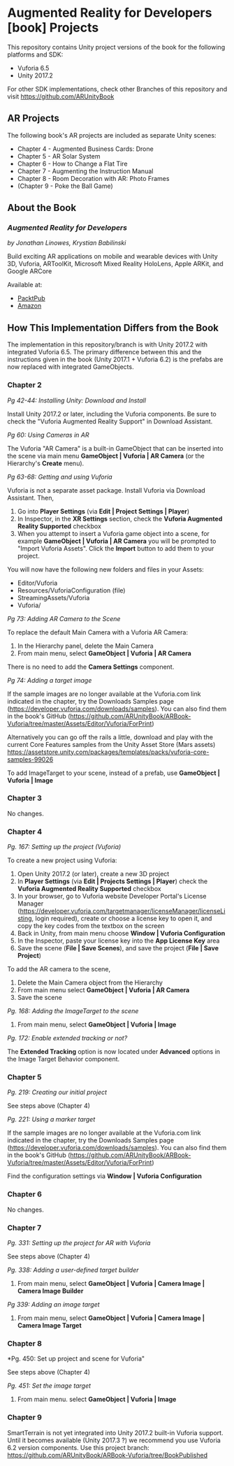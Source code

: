 # Augmented Reality for Developers [book] Projects

This repository contains Unity project versions of the book for the following platforms and SDK:

* Vuforia 6.5
* Unity 2017.2

For other SDK implementations, check other Branches of this repository and visit https://github.com/ARUnityBook

## AR Projects

The following book's AR projects are included as separate Unity scenes:

* Chapter 4 - Augmented Business Cards: Drone
* Chapter 5 - AR Solar System
* Chapter 6 - How to Change a Flat Tire
* Chapter 7 - Augmenting the Instruction Manual
* Chapter 8 - Room Decoration with AR: Photo Frames
* (Chapter 9 - Poke the Ball Game)


## About the Book

### *Augmented Reality for Developers*
*by Jonathan Linowes, Krystian Babilinski*

Build exciting AR applications on mobile and wearable devices with Unity 3D, Vuforia, ARToolKit, Microsoft Mixed Reality HoloLens, Apple ARKit, and Google ARCore



Available at:

* [PacktPub](https://www.packtpub.com/web-development/augmented-reality-developers)
* [Amazon](https://www.amazon.com/Augmented-Reality-Developers-Jonathan-Linowes/dp/1787286436)

## How This Implementation Differs from the Book

The implementation in this repository/branch is with Unity 2017.2 with integrated Vuforia 6.5. The primary difference between this and the instructions given in the book (Unity 2017.1 + Vuforia 6.2) is the prefabs are now replaced with integrated GameObjects.

### Chapter 2

*Pg 42-44: Installing Unity: Download and Install*

Install Unity 2017.2 or later, including the Vuforia components. Be sure to check the "Vuforia Augmented Reality Support" in Download Assistant.

*Pg 60: Using Cameras in AR* 

The Vuforia "AR Camera" is a built-in GameObject that can be inserted into the scene via main menu **GameObject | Vuforia | AR Camera** (or the Hierarchy's **Create** menu).

*Pg 63-68: Getting and using Vuforia*

Vuforia is not a separate asset package. Install Vuforia via Download Assistant. Then, 

1. Go into **Player Settings** (via **Edit | Project Settings | Player**)
2. In Inspector, in the **XR Settings** section, check the **Vuforia Augmented Reality Supported** checkbox
3. When you attempt to insert a Vuforia game object into a scene, for example **GameObject | Vuforia | AR Camera** you will be prompted to "Import Vuforia Assets". Click the **Import** button to add them to your project.

You will now have the following new folders and files in your Assets:

* Editor/Vuforia
* Resources/VuforiaConfiguration (file)
* StreamingAssets/Vuforia
* Vuforia/

*Pg 73: Adding AR Camera to the Scene* 

To replace the default Main Camera with a Vuforia AR Camera:

1. In the Hierarchy panel, delete the Main Camera
2. From main menu, select **GameObject | Vuforia | AR Camera**

There is no need to add the **Camera Settings** component.

*Pg 74: Adding a target image*

If the sample images are no longer available at the Vuforia.com link indicated in the chapter, try the Downloads Samples page (https://developer.vuforia.com/downloads/samples). You can also find them in the book's GitHub (https://github.com/ARUnityBook/ARBook-Vuforia/tree/master/Assets/Editor/Vuforia/ForPrint)

Alternatively you can go off the rails a little, download and play with the current Core Features samples from the Unity Asset Store (Mars assets)
https://assetstore.unity.com/packages/templates/packs/vuforia-core-samples-99026

To add ImageTarget to your scene, instead of a prefab, use **GameObject | Vuforia | Image**

### Chapter 3

No changes.

### Chapter 4

*Pg. 167: Setting up the project (Vuforia)*

To create a new project using Vuforia:

1. Open Unity 2017.2 (or later), create a new 3D project
2. In **Player Settings** (via **Edit | Projects Settings | Player**) check the **Vuforia Augmented Reality Supported** checkbox
3. In your browser, go to Vuforia website Developer Portal's License Manager (https://developer.vuforia.com/targetmanager/licenseManager/licenseListing, login required), create or choose a license key to open it, and copy the key codes from the textbox on the screen
4. Back in Unity, from main menu choose **Window | Vuforia Configuration** 
5. In the Inspector, paste your license key into the **App License Key** area
6. Save the scene (**File | Save Scenes**), and save the project (**File | Save Project**)

To add the AR camera to the scene,

1. Delete the Main Camera object from the Hierarchy
2. From main menu select **GameObject | Vuforia | AR Camera**
3. Save the scene

*Pg. 168: Adding the ImageTarget to the scene*

1. From main menu, select **GameObject | Vuforia | Image**

*Pg. 172: Enable extended tracking or not?*

The **Extended Tracking** option is now located under **Advanced** options in the Image Target Behavior component.



### Chapter 5

*Pg. 219: Creating our initial project*

See steps above (Chapter 4)

*Pg. 221: Using a marker target*

If the sample images are no longer available at the Vuforia.com link indicated in the chapter, try the Downloads Samples page (https://developer.vuforia.com/downloads/samples). You can also find them in the book's GitHub (https://github.com/ARUnityBook/ARBook-Vuforia/tree/master/Assets/Editor/Vuforia/ForPrint)

Find the configuration settings via **Window | Vuforia Configuration**



### Chapter 6

No changes.


### Chapter 7

*Pg. 331: Setting up the project for AR with Vuforia*

See steps above (Chapter 4)

*Pg. 338: Adding a user-defined target builder*

1. From main menu, select **GameObject | Vuforia | Camera Image | Camera Image Builder**

*Pg 339: Adding an image target*

1. From main menu, select **GameObject | Vuforia | Camera Image | Camera Image Target**



### Chapter 8

*Pg. 450: Set up project and scene for Vuforia"

See steps above (Chapter 4)

*Pg. 451: Set the image target*

1. From main menu. select **GameObject | Vuforia | Image**



### Chapter 9

SmartTerrain is not yet integrated into Unity 2017.2 built-in Vuforia support. Until it becomes available (Unity 2017.3 ?) we recommend you use Vuforia 6.2 version components. Use this project branch: https://github.com/ARUnityBook/ARBook-Vuforia/tree/BookPublished

